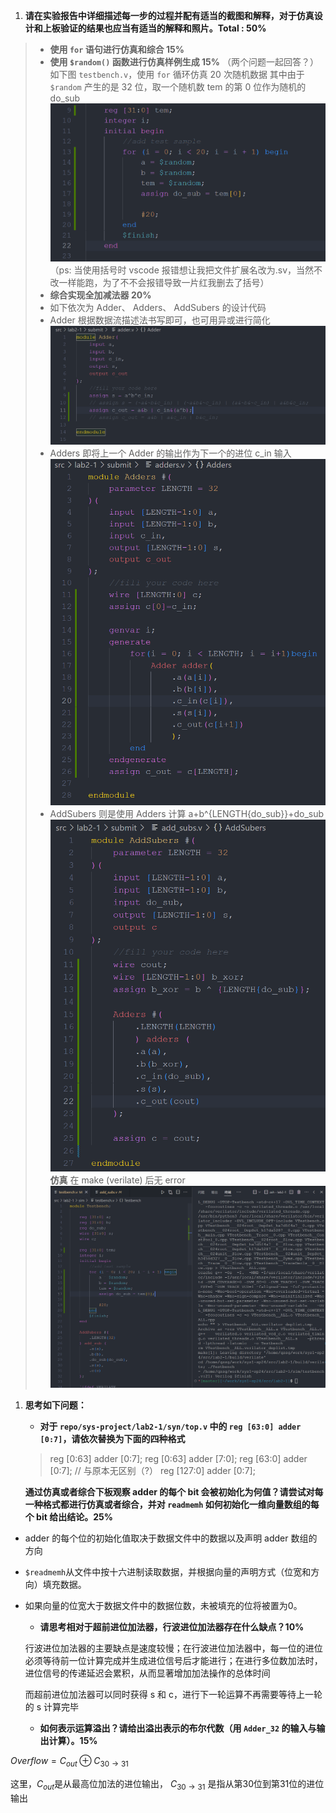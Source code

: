 1. **请在实验报告中详细描述每一步的过程并配有适当的截图和解释，对于仿真设计和上板验证的结果也应当有适当的解释和照片。Total : 50%**
> - **使用 `for` 语句进行仿真和综合 15%**
>  - **使用 `$random()` 函数进行仿真样例生成 15%**
> （两个问题一起回答？）
> 如下图 `testbench.v`，使用 `for` 循环仿真 20 次随机数据
>   其中由于 `$random` 产生的是 32 位，取一个随机数 tem 的第 0 位作为随机的 do_sub
>  ![|400](attachments/lab2_report.png)
>  （ps: 当使用括号时 vscode 报错想让我把文件扩展名改为.sv，当然不改一样能跑，为了不不会报错导致一片红我删去了括号）
>  - **综合实现全加减法器 20%**
>  - 如下依次为 Adder、 Adders、 AddSubers 的设计代码
>  - Adder 根据数据流描述法书写即可，也可用异或进行简化
>    ![|400](attachments/lab2_report-1.png)
>  - Adders 即将上一个 Adder 的输出作为下一个的进位 c_in 输入  
>    ![|400](attachments/lab2_report-2.png)
>  - AddSubers 则是使用 Adders 计算 a+b^{LENGTH{do_sub}}+do_sub
>    ![|350](attachments/lab2_report-3.png)    
>  **仿真**
> 在 make (verilate) 后无 error
> ![|400](attachments/lab2_report-4.png)


1. **思考如下问题：**
    
    - **对于 `repo/sys-project/lab2-1/syn/top.v` 中的 `reg [63:0] adder [0:7]`，请依次替换为下面的四种格式**
      
    > reg [0:63] adder [0:7];
    > reg [0:63] adder [7:0];
    > reg [63:0] adder [0:7]; // 与原本无区别（?）
    > reg [127:0] adder [0:7];
    
    **通过仿真或者综合下板观察 adder 的每个 bit 会被初始化为何值？请尝试对每一种格式都进行仿真或者综合，并对 `readmemh` 如何初始化一维向量数组的每个 bit 给出结论。25%**

- adder 的每个位的初始化值取决于数据文件中的数据以及声明 adder 数组的方向
- `$readmemh`从文件中按十六进制读取数据，并根据向量的声明方式（位宽和方向）填充数据。
- 如果向量的位宽大于数据文件中的数据位数，未被填充的位将被置为0。

    - **请思考相对于超前进位加法器，行波进位加法器存在什么缺点？10%**

    行波进位加法器的主要缺点是速度较慢；在行波进位加法器中，每一位的进位必须等待前一位计算完成并生成进位信号后才能进行；在进行多位数加法时，进位信号的传递延迟会累积，从而显著增加加法操作的总体时间
    
    而超前进位加法器可以同时获得 s 和 c，进行下一轮运算不再需要等待上一轮的 s 计算完毕
    
    - **如何表示运算溢出？请给出溢出表示的布尔代数（用 `Adder_32` 的输入与输出计算）。15%**

$Overflow= C_{out}⊕C_{30\rightarrow31}$ ​

这里，$C_{out}$是从最高位加法的进位输出， $C_{30\rightarrow31}$ 是指从第30位到第31位的进位输出